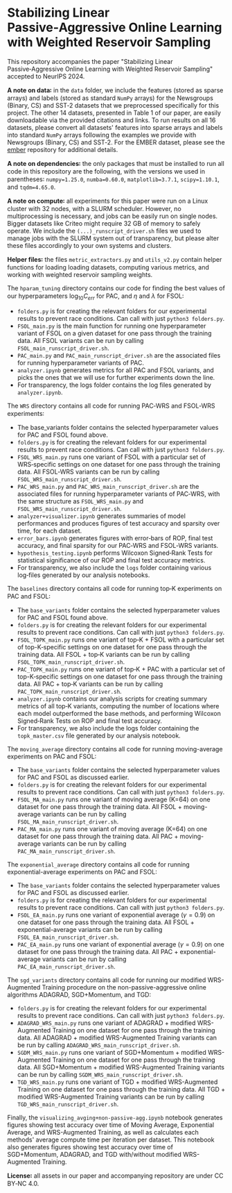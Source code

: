 # Stabilizing Linear Passive‑Aggressive Online Learning with Weighted Reservoir Sampling

This repository accompanies the paper "Stabilizing Linear Passive‑Aggressive Online Learning with Weighted Reservoir Sampling" accepted to NeurIPS 2024.

**A note on data꞉** in the `data` folder, we include the features (stored as sparse arrays) and labels (stored as standard `NumPy` arrays) for the Newsgroups (Binary, CS) and SST‑2 datasets that we preprocessed specifically for this project. The other 14 datasets, presented in Table 1 of our paper, are easily downloadable via the provided citations and links. To run results on all 16 datasets, please convert all datasets' features into sparse arrays and labels into standard `NumPy` arrays following the examples we provide with Newsgroups (Binary, CS) and SST‑2. For the EMBER dataset, please see the [ember](https://github.com/elastic/ember) repository for additional details.

**A note on dependencies꞉** the only packages that must be installed to run all code in this repository are the following, with the versions we used in parentheses꞉ `numpy=1.25.0`, `numba=0.60.0`, `matplotlib=3.7.1`, `scipy=1.10.1`, and `tqdm=4.65.0`.

**A note on compute꞉** all experiments for this paper were run on a Linux cluster with 32 nodes, with a SLURM scheduler. However, no multiprocessing is necessary, and jobs can be easily run on single nodes. Bigger datasets like Criteo might require 32 GB of memory to safely operate. We include the `(...)_runscript_driver.sh` files we used to manage jobs with the SLURM system out of transparency, but please alter these files accordingly to your own systems and clusters.

**Helper files꞉** the files `metric_extractors.py` and `utils_v2.py` contain helper functions for loading loading datasets, computing various metrics, and working with weighted reservoir sampling weights.

The `hparam_tuning` directory contains our code for finding the best values of our hyperparameters $\log_{10}C_{err}$ for PAC, and $\eta$ and $\lambda$ for FSOL꞉
- `folders.py` is for creating the relevant folders for our experimental results to prevent race conditions. Can call with just `python3 folders.py`.
- `FSOL_main.py` is the main function for running one hyperparameter variant of FSOL on a given dataset for one pass through the training data. All FSOL variants can be run by calling `FSOL_main_runscript_driver.sh`.
- `PAC_main.py` and `PAC_main_runscript_driver.sh` are the associated files for running hyperparameter variants of PAC.
- `analyzer.ipynb` generates metrics for all PAC and FSOL variants, and picks the ones that we will use for further experiments down the line.
- For transparency, the logs folder contains the log files generated by `analyzer.ipynb`.

The `WRS` directory contains all code for running PAC‑WRS and FSOL‑WRS experiments꞉
- The base_variants folder contains the selected hyperparameter values for PAC and FSOL found above.
- `folders.py` is for creating the relevant folders for our experimental results to prevent race conditions. Can call with just `python3 folders.py`.
- `FSOL_WRS_main.py` runs one variant of FSOL with a particular set of WRS‑specific settings on one dataset for one pass through the training data. All FSOL‑WRS variants can be run by calling `FSOL_WRS_main_runscript_driver.sh`.
- `PAC_WRS_main.py` and `PAC_WRS_main_runscript_driver.sh` are the associated files for running hyperparameter variants of PAC‑WRS, with the same structure as `FSOL_WRS_main.py` and `FSOL_WRS_main_runscript_driver.sh`.
- `analyzer+visualizer.ipynb` generates summaries of model performances and produces figures of test accuracy and sparsity over time, for each dataset.
- `error_bars.ipynb` generates figures with error‑bars of ROP, final test accuracy, and final sparsity for our PAC‑WRS and FSOL‑WRS variants.
- `hypothesis_testing.ipynb` performs Wilcoxon Signed‑Rank Tests for statistical significance of our ROP and final test accuracy metrics.
- For transparency, we also include the `logs` folder containing various log‑files generated by our analysis notebooks.

The `baselines` directory contains all code for running top‑K experiments on PAC and FSOL꞉
- The `base_variants` folder contains the selected hyperparameter values for PAC and FSOL found above.
- `folders.py` is for creating the relevant folders for our experimental results to prevent race conditions. Can call with just `python3 folders.py`.
- `FSOL_TOPK_main.py` runs one variant of top‑K + FSOL with a particular set of top-K‑specific settings on one dataset for one pass through the training data. All FSOL + top‑K variants can be run by calling `FSOL_TOPK_main_runscript_driver.sh`.
- `PAC_TOPK_main.py` runs one variant of top‑K + PAC with a particular set of top-K‑specific settings on one dataset for one pass through the training data. All PAC + top‑K variants can be run by calling `PAC_TOPK_main_runscript_driver.sh`.
- `analyzer.ipynb` contains our analysis scripts for creating summary metrics of all top‑K variants, computing the number of locations where each model outperformed the base methods, and performing Wilcoxon Signed‑Rank Tests on ROP and final test accuracy.
- For transparency, we also include the logs folder containing the `topk_master.csv` file generated by our analysis notebook.

The `moving_average` directory contains all code for running moving-average experiments on PAC and FSOL:
- The `base_variants` folder contains the selected hyperparameter values for PAC and FSOL as discussed earlier.
- `folders.py` is for creating the relevant folders for our experimental results to prevent race conditions. Can call with just `python3 folders.py`.
- `FSOL_MA_main.py` runs one variant of moving average (K=64) on one dataset for one pass through the training data. All FSOL + moving-average variants can be run by calling `FSOL_MA_main_runscript_driver.sh`.
- `PAC_MA_main.py` runs one variant of moving average (K=64) on one dataset for one pass through the training data. All PAC + moving-average variants can be run by calling `PAC_MA_main_runscript_driver.sh`.

The `exponential_average` directory contains all code for running exponential-average experiments on PAC and FSOL:
- The `base_variants` folder contains the selected hyperparameter values for PAC and FSOL as discussed earlier.
- `folders.py` is for creating the relevant folders for our experimental results to prevent race conditions. Can call with just `python3 folders.py`.
- `FSOL_EA_main.py` runs one variant of exponential average ($\gamma=0.9$) on one dataset for one pass through the training data. All FSOL + exponential-average variants can be run by calling `FSOL_EA_main_runscript_driver.sh`.
- `PAC_EA_main.py` runs one variant of exponential average ($\gamma=0.9$) on one dataset for one pass through the training data. All PAC + exponential-average variants can be run by calling `PAC_EA_main_runscript_driver.sh`.

The `sgd_variants` directory contains all code for running our modified WRS-Augmented Training procedure on the non-passive-aggressive online algorithms ADAGRAD, SGD+Momentum, and TGD:
- `folders.py` is for creating the relevant folders for our experimental results to prevent race conditions. Can call with just `python3 folders.py`.
- `ADAGRAD_WRS_main.py` runs one variant of ADAGRAD + modified WRS-Augmented Training on one dataset for one pass through the training data. All ADAGRAD + modified WRS-Augmented Training variants can be run by calling `ADAGRAD_WRS_main_runscript_driver.sh`.
- `SGDM_WRS_main.py` runs one variant of SGD+Momentum + modified WRS-Augmented Training on one dataset for one pass through the training data. All SGD+Momentum + modified WRS-Augmented Training variants can be run by calling `SGDM_WRS_main_runscript_driver.sh`.
- `TGD_WRS_main.py` runs one variant of TGD + modified WRS-Augmented Training on one dataset for one pass through the training data. All TGD + modified WRS-Augmented Training variants can be run by calling `TGD_WRS_main_runscript_driver.sh`.

Finally, the `visualizing_avging+non-passive-agg.ipynb` notebook generates figures showing test accuracy over time of Moving Average, Exponential Average, and WRS-Augmented Training, as well as calculates each methods' average compute time per iteration per dataset. This notebook also generates figures showing test accuracy over time of SGD+Momentum, ADAGRAD, and TGD with/without modified WRS-Augmented Training.

**License꞉** all assets in our paper and accompanying repository are under CC BY‑NC 4.0.
